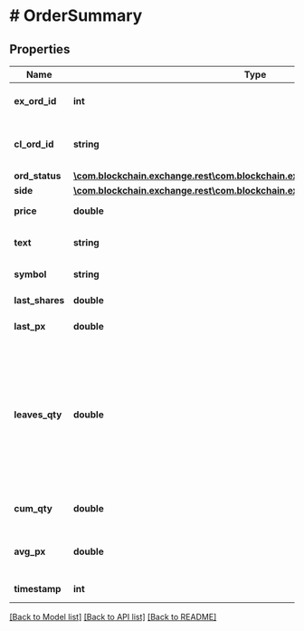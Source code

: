 # # OrderSummary

## Properties

Name | Type | Description | Notes
------------ | ------------- | ------------- | -------------
**ex_ord_id** | **int** | The unique order id assigned by the exchange | [optional] 
**cl_ord_id** | **string** | Reference field provided by client and cannot exceed 20 characters | 
**ord_status** | [**\com.blockchain.exchange.rest\com.blockchain.exchange.rest.model\OrderStatus**](OrderStatus.md) |  | 
**side** | [**\com.blockchain.exchange.rest\com.blockchain.exchange.rest.model\Side**](Side.md) |  | 
**price** | **double** | The limit price for the order | [optional] 
**text** | **string** | The reason for rejecting the order, if applicable | [optional] 
**symbol** | **string** | Blockchain symbol identifier | 
**last_shares** | **double** | The executed quantity for the order&#39;s last fill | [optional] 
**last_px** | **double** | The executed price for the last fill | [optional] 
**leaves_qty** | **double** | For Open and Partially Filled orders this is the remaining quantity open for execution. For Canceled and Expired orders this is the quantity than was still open before cancellation/expiration. For Rejected order this is equal to orderQty. For other states this is always zero. | [optional] 
**cum_qty** | **double** | The quantity of the order which has been filled | [optional] 
**avg_px** | **double** | Calculated the Volume Weighted Average Price of all fills for this order | [optional] 
**timestamp** | **int** | Time in ms since 01/01/1970 (epoch) | [optional] 

[[Back to Model list]](../../README.md#documentation-for-models) [[Back to API list]](../../README.md#documentation-for-api-endpoints) [[Back to README]](../../README.md)


